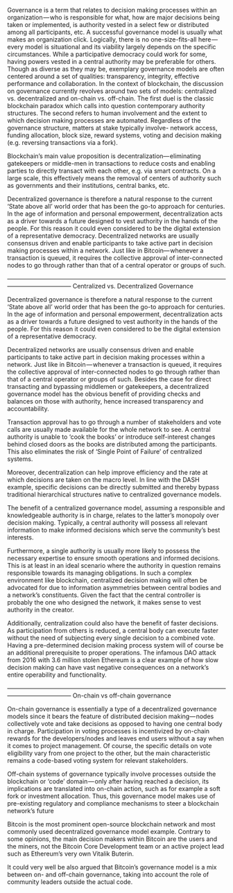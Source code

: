 Governance is a term that relates to decision making processes within an organization — who is responsible for what, how are major decisions being taken or implemented, is authority vested in a select few or distributed among all participants, etc. A successful governance model is usually what makes an organization click. Logically, there is no one-size-fits-all here — every model is situational and its viability largely depends on the specific circumstances. While a participative democracy could work for some, having powers vested in a central authority may be preferable for others. Though as diverse as they may be, exemplary governance models are often centered around a set of qualities: transparency, integrity, effective performance and collaboration.
In the context of blockchain, the discussion on governance currently revolves around two sets of models: centralized vs. decentralized and on-chain vs. off-chain. The first duel is the classic blockchain paradox which calls into question contemporary authority structures. The second refers to human involvement and the extent to which decision making processes are automated.
Regardless of the governance structure, matters at stake typically involve- 
network access, funding allocation, block size, reward systems, voting and decision making (e.g. reversing transactions via a fork).

Blockchain’s main value proposition is decentralization— eliminating gatekeepers or middle-men in transactions to reduce costs and enabling parties to directly transact with each other, e.g. via smart contracts. On a large scale, this effectively means the removal of centers of authority such as governments and their institutions, central banks, etc.

Decentralized governance is therefore a natural response to the current ‘State above all’ world order that has been the go-to approach for centuries. In the age of information and personal empowerment, decentralization acts as a driver towards a future designed to vest authority in the hands of the people. For this reason it could even considered to be the digital extension of a representative democracy. Decentralized networks are usually consensus driven and enable participants to take active part in decision making processes within a network. Just like in Bitcoin— whenever a transaction is queued, it requires the collective approval of inter-connected nodes to go through rather than that of a central operator or groups of such.

——————————————————————————————————————————————–
Centralized vs. Decentralized Governance

Decentralized governance is therefore a natural response to the current ‘State above all’ world order that has been the go-to approach for centuries. In the age of information and personal empowerment, decentralization acts as a driver towards a future designed to vest authority in the hands of the people. For this reason it could even considered to be the digital extension of a representative democracy.

Decentralized networks are usually consensus driven and enable participants to take active part in decision making processes within a network. Just like in Bitcoin — whenever a transaction is queued, it requires the collective approval of inter-connected nodes to go through rather than that of a central operator or groups of such. Besides the case for direct transacting and bypassing middlemen or gatekeepers, a decentralized governance model has the obvious benefit of providing checks and balances on those with authority, hence increased transparency and accountability.

Transaction approval has to go through a number of stakeholders and vote calls are usually made available for the whole network to see. A central authority is unable to ‘cook the books’ or introduce self-interest changes behind closed doors as the books are distributed among the participants. This also eliminates the risk of ‘Single Point of Failure’ of centralized systems.

Moreover, decentralization can help improve efficiency and the rate at which decisions are taken on the macro level. In line with the DASH example, specific decisions can be directly submitted and thereby bypass traditional hierarchical structures native to centralized governance models.


The benefit of a centralized governance model, assuming a responsible and knowledgeable authority is in charge, relates to the latter’s monopoly over decision making. Typically, a central authority will possess all relevant information to make informed decisions which serve the community’s best interests.

Furthermore, a single authority is usually more likely to possess the necessary expertise to ensure smooth operations and informed decisions. This is at least in an ideal scenario where the authority in question remains responsible towards its managing obligations. In such a complex environment like blockchain, centralized decision making will often be advocated for due to information asymmetries between central bodies and a network’s constituents. Given the fact that the central controller is probably the one who designed the network, it makes sense to vest authority in the creator.

Additionally, centralization could also have the benefit of faster decisions. As participation from others is reduced, a central body can execute faster without the need of subjecting every single decision to a combined vote. Having a pre-determined decision making process system will of course be an additional prerequisite to proper operations. The infamous DAO attack from 2016 with 3.6 million stolen Ethereum is a clear example of how slow decision making can have vast negative consequences on a network’s entire operability and functionality.

——————————————————————————————————————————————–
On-chain vs off-chain governance


On-chain governance is essentially a type of a decentralized governance models since it bears the feature of distributed decision making— nodes collectively vote and take decisions as opposed to having one central body in charge. Participation in voting processes is incentivized by on-chain rewards for the developers/nodes and leaves end users without a say when it comes to project management. Of course, the specific details on vote eligibility vary from one project to the other, but the main characteristic remains a code-based voting system for relevant stakeholders.

Off-chain systems of governance typically involve processes outside the blockchain or ‘code’ domain — only after having reached a decision, its implications are translated into on-chain action, such as for example a soft fork or investment allocation. Thus, this governance model makes use of pre-existing regulatory and compliance mechanisms to steer a blockchain network’s future

Bitcoin is the most prominent open-source blockchain network and most commonly used decentralized governance model example. Contrary to some opinions, the main decision makers within Bitcoin are the users and the miners, not the Bitcoin Core Development team or an active project lead such as Ethereum’s very own Vitalik Buterin.

It could very well be also argued that Bitcoin’s governance model is a mix between on- and off-chain governance, taking into account the role of community leaders outside the actual code.
